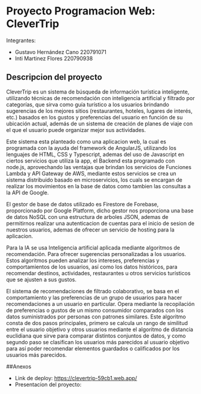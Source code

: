 # Proyecto Programacion Web: CleverTrip

Integrantes:
- Gustavo Hernández Cano 220791071
- Inti Martinez Flores 220790938



## Descripcion del proyecto
CleverTrip es un sistema de búsqueda de información turística inteligente, utilizando técnicas de recomendación con inteligencia artificial y filtrado por categorías, que sirva como guía turístico a los usuarios brindando sugerencias de los mejores sitios (restaurantes, hoteles, lugares de interés, etc.) basados en los gustos y preferencias del usuario en función de su ubicación actual, además de un sistema de creación de planes de viaje con el que el usuario puede organizar mejor sus actividades.

Este sistema esta planteado como una aplicacion web, la cual es programada con la ayuda del framework de AngularJS, utilizando los lenguajes de HTML, CSS y Typescript, ademas del uso de Javascript en ciertos servicios que utiliza la app, el Backend esta programado con node.js, aprovechando las ventajas que brindan los servicios de Funciones Lambda y API Gateway de AWS, mediante estos servicios se crea un sistema distribuido basado en microservicios, los cuals se encargan de realizar los movimientos en la base de datos como tambien las consultas a la API de Google.

El gestor de base de datos utilizado es Firestore de Forebase, proporcionado por Google Platform, dicho gestor nos proporciona una base de datos NoSQL con una estructura de arboles JSON, ademas de permitirnos realizar una autenticacion de cuentas para el inicio de sesion de nuestros usuarios, ademas de ofrecer un servicio de hosting para la aplicacion.

Para la IA se usa Inteligencia artificial aplicada mediante algoritmos de recomendación. Para ofrecer sugerencias personalizadas a los usuarios. Estos algoritmos pueden analizar los intereses, preferencias y comportamientos de los usuarios, así como los datos históricos, para recomendar destinos, actividades, restaurantes u otros servicios turísticos que se ajusten a sus gustos.

El sistema de recomendaciones de filtrado colaborativo, se basa en el comportamiento y las preferencias de un grupo de usuarios para hacer recomendaciones a un usuario en particular. Opera mediante la recopilación de preferencias o gustos de un mismo consumidor comparados con los datos suministrados por personas con patrones similares. Este algoritmo consta de dos pasos principales, primero se calcula un rango de similitud entre el usuario objetivo y otros usuarios mediante el algoritmo de distancia euclidiana que sirve para comparar distintos conjuntos de datos, y como segundo paso se clasifican los usuarios más parecidos al usuario objetivo para así poder recomendar elementos guardados o calificados por los usuarios más parecidos.


##Anexos
- Link de deploy: https://clevertrip-59cb1.web.app/
- Presentacion del proyecto: 
